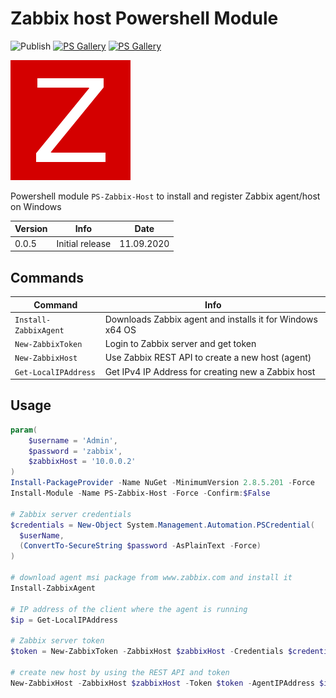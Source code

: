 # Zabbix host Powershell Module

![Publish](https://github.com/Satak/ps-zabbix-host/workflows/Publish/badge.svg)
[![PS Gallery][psgallery-badge-dt]][powershell-gallery]
[![PS Gallery][psgallery-badge-v]][powershell-gallery]

![alt text](https://raw.githubusercontent.com/Satak/ps-zabbix-host/master/icon/zabbix-icon-192x192.png 'Zabbix logo')

Powershell module `PS-Zabbix-Host` to install and register Zabbix agent/host on Windows

| Version | Info            | Date       |
| ------- | --------------- | ---------- |
| 0.0.5   | Initial release | 11.09.2020 |

## Commands

| Command               | Info                                                      |
| --------------------- | --------------------------------------------------------- |
| `Install-ZabbixAgent` | Downloads Zabbix agent and installs it for Windows x64 OS |
| `New-ZabbixToken`     | Login to Zabbix server and get token                      |
| `New-ZabbixHost`      | Use Zabbix REST API to create a new host (agent)          |
| `Get-LocalIPAddress`  | Get IPv4 IP Address for creating new a Zabbix host        |

## Usage

```powershell
param(
    $username = 'Admin',
    $password = 'zabbix',
    $zabbixHost = '10.0.0.2'
)
Install-PackageProvider -Name NuGet -MinimumVersion 2.8.5.201 -Force
Install-Module -Name PS-Zabbix-Host -Force -Confirm:$False

# Zabbix server credentials
$credentials = New-Object System.Management.Automation.PSCredential(
  $userName,
  (ConvertTo-SecureString $password -AsPlainText -Force)
)

# download agent msi package from www.zabbix.com and install it
Install-ZabbixAgent

# IP address of the client where the agent is running
$ip = Get-LocalIPAddress

# Zabbix server token
$token = New-ZabbixToken -ZabbixHost $zabbixHost -Credentials $credentials

# create new host by using the REST API and token
New-ZabbixHost -ZabbixHost $zabbixHost -Token $token -AgentIPAddress $ip
```

[powershell-gallery]: https://www.powershellgallery.com/packages/PS-Zabbix-Host/
[psgallery-badge-dt]: https://img.shields.io/powershellgallery/dt/PS-Zabbix-Host.svg
[psgallery-badge-v]: https://img.shields.io/powershellgallery/v/PS-Zabbix-Host.svg

